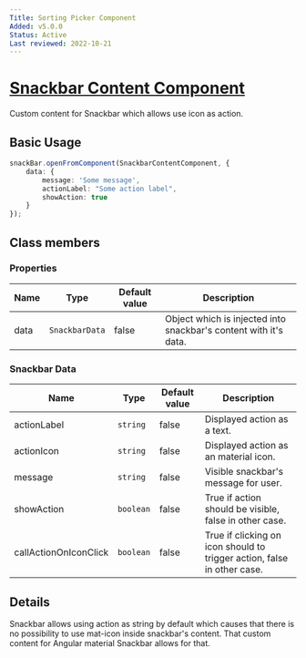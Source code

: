 ```yaml
---
Title: Sorting Picker Component
Added: v5.0.0
Status: Active
Last reviewed: 2022-10-21
---
```


# [Snackbar Content Component](lib/core/src/lib/snackbar-content/snackbar-content.component.ts "Defined in snackbar-content.component.ts")

Custom content for Snackbar which allows use icon as action.

## Basic Usage

```ts
snackBar.openFromComponent(SnackbarContentComponent, {
    data: {
        message: 'Some message',
        actionLabel: "Some action label",
        showAction: true
    }
});
```

## Class members

### Properties

| Name | Type           | Default value | Description                                                      |
|------|----------------|---------------|------------------------------------------------------------------|
| data | `SnackbarData` | false         | Object which is injected into snackbar's content with it's data. |

### Snackbar Data

| Name        | Type      | Default value | Description                                                             |
|-------------|-----------|---------------|-------------------------------------------------------------------------|
| actionLabel | `string`  | false         | Displayed action as a text.                                             |
| actionIcon  | `string`  | false         | Displayed action as an material icon.                                   |
| message     | `string`  | false         | Visible snackbar's message for user.                                    |
| showAction     | `boolean` | false         | True if action should be visible, false in other case.                  |
| callActionOnIconClick     | `boolean` | false         | True if clicking on icon should to trigger action, false in other case. |

## Details

Snackbar allows using action as string by default which causes that there is no possibility to use mat-icon inside snackbar's content. 
That custom content for Angular material Snackbar allows for that. 
